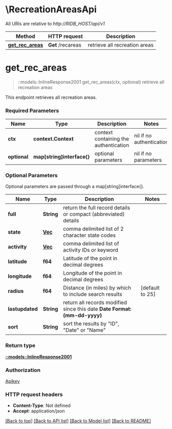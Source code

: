 # \RecreationAreasApi

All URIs are relative to *http://RIDB_HOST/api/v1*

Method | HTTP request | Description
------------- | ------------- | -------------
[**get_rec_areas**](RecreationAreasApi.md#get_rec_areas) | **Get** /recareas | retrieve all recreation areas


# **get_rec_areas**
> ::models::InlineResponse2001 get_rec_areas(ctx, optional)
retrieve all recreation areas

This endpoint retrieves all recreation areas.

### Required Parameters

Name | Type | Description  | Notes
------------- | ------------- | ------------- | -------------
 **ctx** | **context.Context** | context containing the authentication | nil if no authentication
 **optional** | **map[string]interface{}** | optional parameters | nil if no parameters

### Optional Parameters
Optional parameters are passed through a map[string]interface{}.

Name | Type | Description  | Notes
------------- | ------------- | ------------- | -------------
 **full** | **String**| return the full record details or compact (abbreviated) details | 
 **state** | [**Vec<String>**](String.md)| comma delimited list of 2 character state codes | 
 **activity** | [**Vec<String>**](String.md)| comma delimited list of activity IDs or keyword | 
 **latitude** | **f64**| Latitude of the point in decimal degrees | 
 **longitude** | **f64**| Longitude of the point in decimal degrees | 
 **radius** | **f64**| Distance (in miles) by which to include search results | [default to 25]
 **lastupdated** | **String**| return all records modified since this date **Date Format: (mm-dd-yyyy)** | 
 **sort** | **String**| sort the results by \"ID\", \"Date\" or \"Name\" | 

### Return type

[**::models::InlineResponse2001**](inline_response_200_1.md)

### Authorization

[Apikey](../README.md#Apikey)

### HTTP request headers

 - **Content-Type**: Not defined
 - **Accept**: application/json

[[Back to top]](#) [[Back to API list]](../README.md#documentation-for-api-endpoints) [[Back to Model list]](../README.md#documentation-for-models) [[Back to README]](../README.md)

